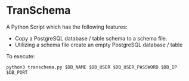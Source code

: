 TranSchema
=============

A Python Script which has the following features:

* Copy a PostgreSQL database / table schema to a schema file.
* Utilizing a schema file create an empty PostgreSQL database / table

To execute:

```
python3 transchema.py $DB_NAME $DB_USER $DB_USER_PASSWORD $DB_IP $DB_PORT
```

